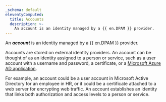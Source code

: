 ```yaml
---
_schema: default
eleventyComputed:
  title: Accounts
  description: >-
    An account is an identity managed by a {{ en.DPAM }} provider.
---
```

An ***account*** is an identity managed by a {{ en.DPAM }} provider.

Accounts are stored on external identity providers. An account can be thought of as an identity assigned to a person or service, such as a user account with a username and password, a certificate, or a [Microsoft Azure AD application](https://learn.microsoft.com/en-us/entra/identity-platform/app-objects-and-service-principals?tabs=browser).

For example, an account could be a user account in Microsoft Active Directory for an employee in HR, or it could be a certificate attached to a web server for encrypting web traffic. An account establishes an identity that links both authorization and access levels to a person or service.